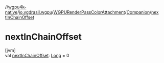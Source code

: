 //[wgpu4k-native](../../../../index.md)/[io.ygdrasil.wgpu](../../index.md)/[WGPURenderPassColorAttachment](../index.md)/[Companion](index.md)/[nextInChainOffset](next-in-chain-offset.md)

# nextInChainOffset

[jvm]\
val [nextInChainOffset](next-in-chain-offset.md): [Long](https://kotlinlang.org/api/core/kotlin-stdlib/kotlin/-long/index.html) = 0